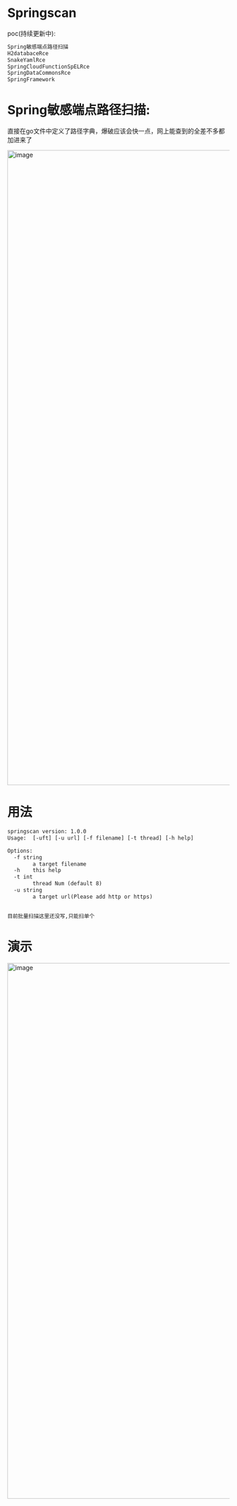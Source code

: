# Springscan

poc(持续更新中):

```xml
Spring敏感端点路径扫描
H2databaceRce
SnakeYamlRce
SpringCloudFunctionSpELRce
SpringDataCommonsRce
SpringFramework

```
  
# Spring敏感端点路径扫描:

直接在go文件中定义了路径字典，爆破应该会快一点，网上能查到的全差不多都加进来了

<img width="1439" alt="image" src="https://user-images.githubusercontent.com/70200814/213861021-ad76377c-b28b-49b3-b316-e644b648301c.png">

# 用法

```xml
springscan version: 1.0.0
Usage:  [-uft] [-u url] [-f filename] [-t thread] [-h help]

Options:
  -f string
    	a target filename
  -h	this help
  -t int
    	thread Num (default 8)
  -u string
    	a target url(Please add http or https)
      

目前批量扫描这里还没写,只能扫单个
```

# 演示

<img width="1214" alt="image" src="https://user-images.githubusercontent.com/70200814/213861234-342a6e6e-d84a-427c-abb6-05c78b859669.png">

